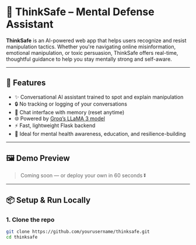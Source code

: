 # 🧠 ThinkSafe – Mental Defense Assistant

**ThinkSafe** is an AI-powered web app that helps users recognize and resist manipulation tactics. Whether you're navigating online misinformation, emotional manipulation, or toxic persuasion, ThinkSafe offers real-time, thoughtful guidance to help you stay mentally strong and self-aware.

---

## 🚀 Features

- ✨ Conversational AI assistant trained to spot and explain manipulation
- 🔒 No tracking or logging of your conversations
- 💬 Chat interface with memory (reset anytime)
- 🌐 Powered by [Groq’s LLaMA 3 model](https://groq.com/)
- ⚡ Fast, lightweight Flask backend
- 🎯 Ideal for mental health awareness, education, and resilience-building

---

## 🖼️ Demo Preview

> Coming soon — or deploy your own in 60 seconds ⏬

---

## 📦 Setup & Run Locally

### 1. Clone the repo

```bash
git clone https://github.com/yourusername/thinksafe.git
cd thinksafe
